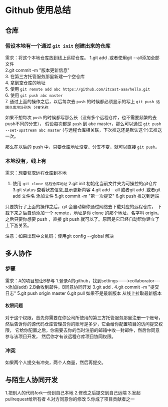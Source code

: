 # Github 使用总结

## 仓库

### 假设本地有一个通过 `git init` 创建出来的仓库

需求：将这个本地仓库放到线上远程仓库。
1.git add .或者使用git --all添加全部文件  
2.git commit -m "版本更新信息"  
3. 在第三方托管服务那里新建一个空仓库  
4. 拿到空仓库的地址  
5. 使用 `git remote add abc https://github.com/itcast-aaa/hello.git`  
6. 使用 `git push abc master`  
7. 通过上面的操作之后，以后每次去 `push` 的时候都必须显示的写上 `git push 远端仓库地址别名 分支名称`  

如果不想每次  `push` 的时候都写那么长（没有多个远程仓库，也不需要频繁的去push不同的分支），
假设每次都是 `push` 到 abc master，那么可以通过 `git push --set-upstream abc master` (与远程仓库相关联，下次推送还是默认这个)去推送一次。  

那么在以后的 push 中，只要仓库地址没变、分支不变，就可以直接 `git push`。  

### 本地没有，线上有  

需求：想要获取远程仓库到本地

1. 使用 `git clone 远程仓库地址`
2.git init 初始化当前文件夹为可操控的git仓库
3.git status 查看状态信息,显示更新内容
4.git add --all 或者git add .或者git add 文件名 添加文件
5.git commit -m "第一次提交"
6.git push 推送到远端

只要执行了上面的操作之后，git 会自动帮你通过网络去下载对应的远程仓库，
下载下来之后自动添加一个 remote，地址是你 clone 的那个地址，名字叫 origin。
之后只要你想要 push ，直接 git push 就可以了。原因是它已经自动帮你建立了上下游关系。


注意：如果出现中文乱码；使用git config --global 解决

## 多人协作

### 步骤

需求：A的项目想让B参与
1.登录A的github，找到settings--->collaborator--->添加(add) 
2.B会收到邮件，B同意协同开发
3.git add .
4.git commit -m "提交日志"
5.git push origin master
6.git pull 如果不是最新版本  从线上拉取最新版本
 

#### 权限问题

对于这个权限，首先你需要在你公司所使用的第三方托管服务那里注册一个账号，
然后告诉你的源代码仓库管理员你的账号是多少，它会给你配置项目的访问提交权限，
它给你配置之后，你需要去你的当时注册的邮箱中收一封邮件，然后你同意参与该项目开发，
然后你才有该远程仓库项目协同权限。



### 冲突

 如果两个人提交有冲突，两个人商量，然后再提交。




## 与陌生人协同开发
1.把别人的代码fork一份到自己本地
2.修改之后提交到自己远端
3.发起pullrequest给所有者
4.对方同意你的修改
5.你成了项目贡献者之一

